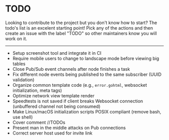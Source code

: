 # TODO

Looking to contribute to the project but you don't know how to start? The todo's list is an excelent starting point! Pick any of the actions and then create an issue with the label "TODO" so other maintainers know you will work on it.

---

- Setup screenshot tool and integrate it in CI
- Require mobile users to change to landscape mode before viewing big tables
- Close Pub/Sub event channels after node finishes a task
- Fix different node events being published to the same subscriber (UUID validation)
- Organize common template code (e.g., `error.gohtml`, websocket initialization, meta tags)
- Optimize network view template render
- Speedtests is not saved if client breaks Websocket connection (unbuffered channel not being consumed)
- Make Linux/macOS initialization scripts POSIX compliant (remove bash, use shell) 
- Cover comment //TODOs
- Present man in the middle attacks on Pub connections
- Correct server host used for invite link